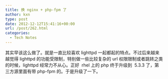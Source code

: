 ```yaml
---
title: 换 nginx + php-fpm 了
author: kxn
type: post
date: 2012-12-12T15:41:16+00:00
url: /post/262.html
categories:
  - Tech Notes
---
```


其实早该这么做了。就是一直比较喜欢 lighttpd 一起都起的特点。不过后来越来越觉得 lighttpd 的功能受限制，特别做一些比较复杂的 url 权限限制或者跳转之类的时候，lighttpd 经常力不从心。正好  rhel 上的 php 终于升级到  5.3.3 了，第三方源里面有带 php-fpm 的。于是升级了一下。
